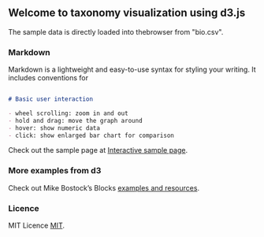 ## Welcome to taxonomy visualization using d3.js

The sample data is directly loaded into thebrowser from "bio.csv".



### Markdown

Markdown is a lightweight and easy-to-use syntax for styling your writing. It includes conventions for

```markdown

# Basic user interaction

- wheel scrolling: zoom in and out
- hold and drag: move the graph around
- hover: show numeric data
- click: show enlarged bar chart for comparison
```

Check out the sample page at [Interactive sample page](https://liao0015.github.io/combined-d3-visualization/).


### More examples from d3

Check out Mike Bostock’s Blocks [examples and resources](https://bl.ocks.org/mbostock).

### Licence

MIT Licence [MIT](https://opensource.org/licenses/MIT).
